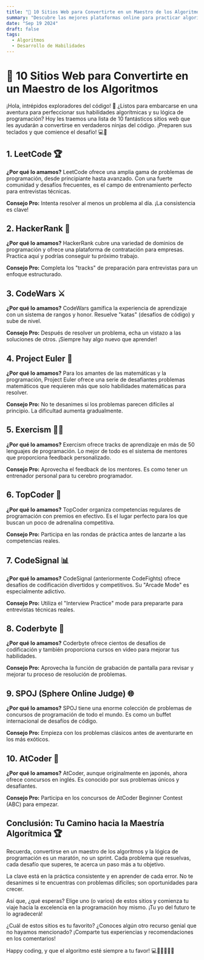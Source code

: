 ```yaml
---
title: "🧠 10 Sitios Web para Convertirte en un Maestro de los Algoritmos"
summary: "Descubre las mejores plataformas online para practicar algoritmos y potenciar tu lógica de programación. ¡Prepárate para llevar tus habilidades de codificación al siguiente nivel! 🚀"
date: "Sep 19 2024"
draft: false
tags:
  - Algoritmos
  - Desarrollo de Habilidades
---
```


# 🧠 10 Sitios Web para Convertirte en un Maestro de los Algoritmos

¡Hola, intrépidos exploradores del código! 👋 ¿Listos para embarcarse en una aventura para perfeccionar sus habilidades algorítmicas y su lógica de programación? Hoy les traemos una lista de 10 fantásticos sitios web que les ayudarán a convertirse en verdaderos ninjas del código. ¡Preparen sus teclados y que comience el desafío! 💻🥷

## 1. LeetCode 🏆

**¿Por qué lo amamos?** LeetCode ofrece una amplia gama de problemas de programación, desde principiante hasta avanzado. Con una fuerte comunidad y desafíos frecuentes, es el campo de entrenamiento perfecto para entrevistas técnicas.

**Consejo Pro:** Intenta resolver al menos un problema al día. ¡La consistencia es clave!

## 2. HackerRank 🌟

**¿Por qué lo amamos?** HackerRank cubre una variedad de dominios de programación y ofrece una plataforma de contratación para empresas. Practica aquí y podrías conseguir tu próximo trabajo.

**Consejo Pro:** Completa los "tracks" de preparación para entrevistas para un enfoque estructurado.

## 3. CodeWars ⚔️

**¿Por qué lo amamos?** CodeWars gamifica la experiencia de aprendizaje con un sistema de rangos y honor. Resuelve "katas" (desafíos de código) y sube de nivel.

**Consejo Pro:** Después de resolver un problema, echa un vistazo a las soluciones de otros. ¡Siempre hay algo nuevo que aprender!

## 4. Project Euler 🧮

**¿Por qué lo amamos?** Para los amantes de las matemáticas y la programación, Project Euler ofrece una serie de desafiantes problemas matemáticos que requieren más que solo habilidades matemáticas para resolver.

**Consejo Pro:** No te desanimes si los problemas parecen difíciles al principio. La dificultad aumenta gradualmente.

## 5. Exercism 🏋️‍♂️

**¿Por qué lo amamos?** Exercism ofrece tracks de aprendizaje en más de 50 lenguajes de programación. Lo mejor de todo es el sistema de mentores que proporciona feedback personalizado.

**Consejo Pro:** Aprovecha el feedback de los mentores. Es como tener un entrenador personal para tu cerebro programador.

## 6. TopCoder 🏁

**¿Por qué lo amamos?** TopCoder organiza competencias regulares de programación con premios en efectivo. Es el lugar perfecto para los que buscan un poco de adrenalina competitiva.

**Consejo Pro:** Participa en las rondas de práctica antes de lanzarte a las competencias reales.

## 7. CodeSignal 📊

**¿Por qué lo amamos?** CodeSignal (anteriormente CodeFights) ofrece desafíos de codificación divertidos y competitivos. Su "Arcade Mode" es especialmente adictivo.

**Consejo Pro:** Utiliza el "Interview Practice" mode para prepararte para entrevistas técnicas reales.

## 8. Coderbyte 🧪

**¿Por qué lo amamos?** Coderbyte ofrece cientos de desafíos de codificación y también proporciona cursos en video para mejorar tus habilidades.

**Consejo Pro:** Aprovecha la función de grabación de pantalla para revisar y mejorar tu proceso de resolución de problemas.

## 9. SPOJ (Sphere Online Judge) 🌐

**¿Por qué lo amamos?** SPOJ tiene una enorme colección de problemas de concursos de programación de todo el mundo. Es como un buffet internacional de desafíos de código.

**Consejo Pro:** Empieza con los problemas clásicos antes de aventurarte en los más exóticos.

## 10. AtCoder 🎌

**¿Por qué lo amamos?** AtCoder, aunque originalmente en japonés, ahora ofrece concursos en inglés. Es conocido por sus problemas únicos y desafiantes.

**Consejo Pro:** Participa en los concursos de AtCoder Beginner Contest (ABC) para empezar.

## Conclusión: Tu Camino hacia la Maestría Algorítmica 🏆

Recuerda, convertirse en un maestro de los algoritmos y la lógica de programación es un maratón, no un sprint. Cada problema que resuelvas, cada desafío que superes, te acerca un paso más a tu objetivo.

La clave está en la práctica consistente y en aprender de cada error. No te desanimes si te encuentras con problemas difíciles; son oportunidades para crecer.

Así que, ¿qué esperas? Elige uno (o varios) de estos sitios y comienza tu viaje hacia la excelencia en la programación hoy mismo. ¡Tu yo del futuro te lo agradecerá!

¿Cuál de estos sitios es tu favorito? ¿Conoces algún otro recurso genial que no hayamos mencionado? ¡Comparte tus experiencias y recomendaciones en los comentarios!

Happy coding, y que el algoritmo esté siempre a tu favor! 💻🚀👩‍💻👨‍💻